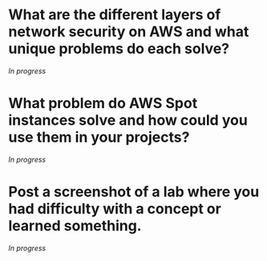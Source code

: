 # What are the different layers of network security on AWS and what unique problems do each solve?
 *In progress*

# What problem do AWS Spot instances solve and how could you use them in your projects?

*In progress*

# Post a screenshot of a lab where you had difficulty with a concept or learned something.

*In progress*
